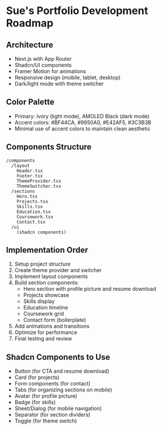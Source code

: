 # Sue's Portfolio Development Roadmap

## Architecture
- Next.js with App Router
- Shadcn/UI components
- Framer Motion for animations
- Responsive design (mobile, tablet, desktop)
- Dark/light mode with theme switcher

## Color Palette
- Primary: Ivory (light mode), AMOLED Black (dark mode)
- Accent colors: #BF44CA, #9950A0, #E42AF5, #3C3B3B
- Minimal use of accent colors to maintain clean aesthetic

## Components Structure
```
/components
  /layout
    Header.tsx
    Footer.tsx
    ThemeProvider.tsx
    ThemeSwitcher.tsx
  /sections
    Hero.tsx
    Projects.tsx
    Skills.tsx
    Education.tsx
    Coursework.tsx
    Contact.tsx
  /ui
    (shadcn components)
```

## Implementation Order
1. Setup project structure
2. Create theme provider and switcher
3. Implement layout components
4. Build section components:
   - Hero section with profile picture and resume download
   - Projects showcase
   - Skills display
   - Education timeline
   - Coursework grid
   - Contact form (boilerplate)
5. Add animations and transitions
6. Optimize for performance
7. Final testing and review

## Shadcn Components to Use
- Button (for CTA and resume download)
- Card (for projects)
- Form components (for contact)
- Tabs (for organizing sections on mobile)
- Avatar (for profile picture)
- Badge (for skills)
- Sheet/Dialog (for mobile navigation)
- Separator (for section dividers)
- Toggle (for theme switch)
